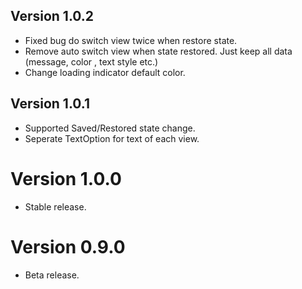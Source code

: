 ## Version 1.0.2

* Fixed bug do switch view twice when restore state.
* Remove auto switch view when state restored. Just keep all data (message, color , text style etc.)
* Change loading indicator default color.

## Version 1.0.1

* Supported Saved/Restored state change.
* Seperate TextOption for text of each view.

# Version 1.0.0

* Stable release.


# Version 0.9.0

* Beta release.
